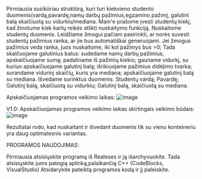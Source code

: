 Pirmiausia susikūriau struktūrą, kuri turi kiekvieno studento duomenis(vardą,pavardę,namų darbų pažimius,egzamino pažimį, galutini balą skaičiuotą su vidurkiu/mediana.
Main'e prašome įvesti studentų kiekį, kad žinotume kiek kartų reikės atlikti nuskaitymo funkciją.
Nuskaitome studentų duomenis.
Leidžiame žmogui pačiam pasirinkti, ar norės suvesti studentų pažimius ranka, ar jie bus automatiškai generuojami.
Jei žmogus pažimius veda ranka, juos nuskaitome, iki kol pažimys bus =0;
Tada skaičuojame galutinius balus: 
sudedame namų darbų pažimius, apskaičiuojame sumą;
padaliname iš pažimių kiekio;
gauname vidurkį, su kuriuo apskaičiuojame galutinį balą;
išrikiuojame pažimius didėjimo tvarka;
surandame vidurinį skaičių, kuris yra mediana;
apskaičiuojame galutinį balą su mediana.
Išvedame surinktus duomenis:
Studentų vardą;
Pavardę;
Galutinį balą, skaičiuotą su vidurkiu;
Galutinį balą, skaičiuotą su mediana.




Apskaičiuojamas programos veikimo laikas:
![image](https://user-images.githubusercontent.com/113382247/209296593-994514c5-ee1d-4b65-ae0e-c46738504303.png)



V1.0:
Apskaičiuojamas programos veikimo laikas skirtingais veikimo būdais:
![image](https://user-images.githubusercontent.com/113382247/209299759-b92d51a2-9cb8-40b4-9d9e-14ee77d5a802.png)

Rezultatai rodo, kad nuskaitant ir išvedant duomenis tik su vienu konteineriu yra daug optimalesnis variantas. 

PROGRAMOS NAUDOJIMAS:

Pirmiausia atsisiųskite programą iš Realeses ir ją išarchyvuokite.
Tada atsisiųskite jums patogią aplinką,palaikančią C++ (CodeBlocks, VisualStudio)
Atsidarykite pateiktą programos kodą ir jį paleiskite.
